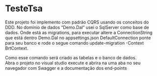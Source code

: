 # TesteTsa



Este projeto foi implemento com padrão CQRS usando os conceitos do DDD.
No domínio de dados “Demo.Dal” usei o SqlServer como base de dados. Onde está as migrations, 
para executar altere a ConnectionString que está dentro Demo.Dal no appsettings.json 
DefaultConnection ponte para seu banco e rode o segue comando 
update-migration -Context BrtContext.

Como esse comando será criado as tabelas e o banco de dados.  
Abra o projeto no visual studio execute e abrira na uma aba no seu navegador com Swagger e a documentação dos end-points 
